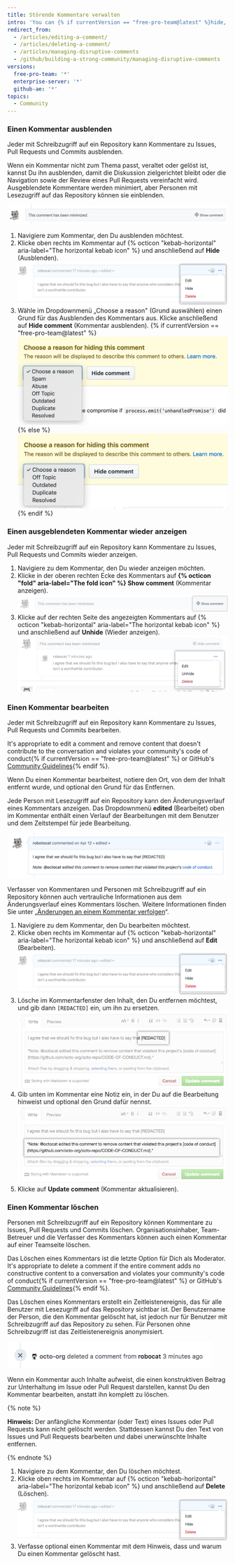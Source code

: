 ```yaml
---
title: Störende Kommentare verwalten
intro: 'You can {% if currentVersion == "free-pro-team@latest" %}hide, edit,{% else %}edit{% endif %} or delete comments on issues, pull requests, and commits.'
redirect_from:
  - /articles/editing-a-comment/
  - /articles/deleting-a-comment/
  - /articles/managing-disruptive-comments
  - /github/building-a-strong-community/managing-disruptive-comments
versions:
  free-pro-team: '*'
  enterprise-server: '*'
  github-ae: '*'
topics:
  - Community
---
```


### Einen Kommentar ausblenden

Jeder mit Schreibzugriff auf ein Repository kann Kommentare zu Issues, Pull Requests und Commits ausblenden.

Wenn ein Kommentar nicht zum Thema passt, veraltet oder gelöst ist, kannst Du ihn ausblenden, damit die Diskussion zielgerichtet bleibt oder die Navigation sowie der Review eines Pull Requests vereinfacht wird. Ausgeblendete Kommentare werden minimiert, aber Personen mit Lesezugriff auf das Repository können sie einblenden.

![Minimierter Kommentar](/assets/images/help/repository/hidden-comment.png)

1. Navigiere zum Kommentar, den Du ausblenden möchtest.
2. Klicke oben rechts im Kommentar auf {% octicon "kebab-horizontal" aria-label="The horizontal kebab icon" %} und anschließend auf **Hide** (Ausblenden). ![Horizontales 3-Punkte-Symbol und Menü zum Moderieren der Unterhaltung mit den Optionen zum Bearbeiten, Ausblenden und Löschen](/assets/images/help/repository/comment-menu.png)
3. Wähle im Dropdownmenü „Choose a reason" (Grund auswählen) einen Grund für das Ausblenden des Kommentars aus. Klicke anschließend auf **Hide comment** (Kommentar ausblenden).
  {% if currentVersion == "free-pro-team@latest" %}
  ![Dropdownmenü zur Auswahl des Grundes für das Ausblenden des Kommentars](/assets/images/help/repository/choose-reason-for-hiding-comment.png)
  {% else %}
  ![Dropdownmenü zur Auswahl des Grundes für das Ausblenden des Kommentars](/assets/images/help/repository/choose-reason-for-hiding-comment-ghe.png)
  {% endif %}

### Einen ausgeblendeten Kommentar wieder anzeigen

Jeder mit Schreibzugriff auf ein Repository kann Kommentare zu Issues, Pull Requests und Commits wieder anzeigen.

1. Navigiere zu dem Kommentar, den Du wieder anzeigen möchten.
2. Klicke in der oberen rechten Ecke des Kommentars auf **{% octicon "fold" aria-label="The fold icon" %} Show comment** (Kommentar anzeigen). ![Text „Show comment“ (Kommentar anzeigen)](/assets/images/help/repository/hidden-comment-show.png)
3. Klicke auf der rechten Seite des angezeigten Kommentars auf {% octicon "kebab-horizontal" aria-label="The horizontal kebab icon" %} und anschließend auf **Unhide** (Wieder anzeigen). ![Horizontales 3-Punkte-Symbol und Menü zum Moderieren der Unterhaltung mit den Optionen zum Bearbeiten, Wiederanzeigen und Löschen](/assets/images/help/repository/comment-menu-hidden.png)

### Einen Kommentar bearbeiten

Jeder mit Schreibzugriff auf ein Repository kann Kommentare zu Issues, Pull Requests und Commits bearbeiten.

It's appropriate to edit a comment and remove content that doesn't contribute to the conversation and violates your community's code of conduct{% if currentVersion == "free-pro-team@latest" %} or GitHub's [Community Guidelines](/articles/github-community-guidelines){% endif %}.

Wenn Du einen Kommentar bearbeitest, notiere den Ort, von dem der Inhalt entfernt wurde, und optional den Grund für das Entfernen.

Jede Person mit Lesezugriff auf ein Repository kann den Änderungsverlauf eines Kommentars anzeigen. Das Dropdownmenü **edited** (Bearbeitet) oben im Kommentar enthält einen Verlauf der Bearbeitungen mit dem Benutzer und dem Zeitstempel für jede Bearbeitung.

![Kommentar mit hinzugefügtem Hinweis, dass Inhalte redigiert wurden](/assets/images/help/repository/content-redacted-comment.png)

Verfasser von Kommentaren und Personen mit Schreibzugriff auf ein Repository können auch vertrauliche Informationen aus dem Änderungsverlauf eines Kommentars löschen. Weitere Informationen finden Sie unter „[Änderungen an einem Kommentar verfolgen](/communities/moderating-comments-and-conversations/tracking-changes-in-a-comment)“.

1. Navigiere zu dem Kommentar, den Du bearbeiten möchtest.
2. Klicke oben rechts im Kommentar auf {% octicon "kebab-horizontal" aria-label="The horizontal kebab icon" %} und anschließend auf **Edit** (Bearbeiten). ![Horizontales 3-Punkte-Symbol und Menü zum Moderieren der Unterhaltung mit den Optionen zum Bearbeiten, Ausblenden, Löschen und Melden](/assets/images/help/repository/comment-menu.png)
3. Lösche im Kommentarfenster den Inhalt, den Du entfernen möchtest, und gib dann `[REDACTED]` ein, um ihn zu ersetzen. ![Kommentarfenster mit redigiertem Inhalt](/assets/images/help/issues/redacted-content-comment.png)
4. Gib unten im Kommentar eine Notiz ein, in der Du auf die Bearbeitung hinweist und optional den Grund dafür nennst. ![Kommentarfenster mit hinzugefügtem Hinweis, dass Inhalte redigiert wurden](/assets/images/help/issues/note-content-redacted-comment.png)
5. Klicke auf **Update comment** (Kommentar aktualisieren).

### Einen Kommentar löschen

Personen mit Schreibzugriff auf ein Repository können Kommentare zu Issues, Pull Requests und Commits löschen. Organisationsinhaber, Team-Betreuer und die Verfasser des Kommentars können auch einen Kommentar auf einer Teamseite löschen.

Das Löschen eines Kommentars ist die letzte Option für Dich als Moderator. It's appropriate to delete a comment if the entire comment adds no constructive content to a conversation and violates your community's code of conduct{% if currentVersion == "free-pro-team@latest" %} or GitHub's [Community Guidelines](/articles/github-community-guidelines){% endif %}.

Das Löschen eines Kommentars erstellt ein Zeitleistenereignis, das für alle Benutzer mit Lesezugriff auf das Repository sichtbar ist. Der Benutzername der Person, die den Kommentar gelöscht hat, ist jedoch nur für Benutzer mit Schreibzugriff auf das Repository zu sehen. Für Personen ohne Schreibzugriff ist das Zeitleistenereignis anonymisiert.

![Anonymisiertes Zeitleistenereignis für einen gelöschten Kommentar](/assets/images/help/issues/anonymized-timeline-entry-for-deleted-comment.png)

Wenn ein Kommentar auch Inhalte aufweist, die einen konstruktiven Beitrag zur Unterhaltung im Issue oder Pull Request darstellen, kannst Du den Kommentar bearbeiten, anstatt ihn komplett zu löschen.

{% note %}

**Hinweis:** Der anfängliche Kommentar (oder Text) eines Issues oder Pull Requests kann nicht gelöscht werden. Stattdessen kannst Du den Text von Issues und Pull Requests bearbeiten und dabei unerwünschte Inhalte entfernen.

{% endnote %}

1. Navigiere zu dem Kommentar, den Du löschen möchtest.
2. Klicke oben rechts im Kommentar auf {% octicon "kebab-horizontal" aria-label="The horizontal kebab icon" %} und anschließend auf **Delete** (Löschen). ![Horizontales 3-Punkte-Symbol und Menü zum Moderieren der Unterhaltung mit den Optionen zum Bearbeiten, Ausblenden, Löschen und Melden](/assets/images/help/repository/comment-menu.png)
3. Verfasse optional einen Kommentar mit dem Hinweis, dass und warum Du einen Kommentar gelöscht hast.
